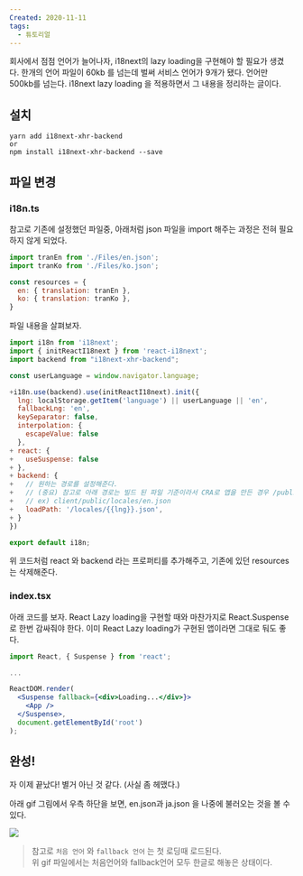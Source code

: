 ```yaml
---
Created: 2020-11-11
tags:
  - 튜토리얼
---
```

회사에서 점점 언어가 늘어나자, i18next의 lazy loading을 구현해야 할 필요가 생겼다. 한개의 언어 파일이 60kb 를 넘는데 벌써 서비스 언어가 9개가 됐다. 언어만 500kb를 넘는다. i18next lazy loading 을 적용하면서 그 내용을 정리하는 글이다.

## 설치

```null
yarn add i18next-xhr-backend
or
npm install i18next-xhr-backend --save
```

## 파일 변경

### i18n.ts

참고로 기존에 설정했던 파일중, 아래처럼 json 파일을 import 해주는 과정은 전혀 필요하지 않게 되었다.

```jsx
import tranEn from './Files/en.json';
import tranKo from './Files/ko.json';

const resources = {
  en: { translation: tranEn },
  ko: { translation: tranKo },
}
```

파일 내용을 살펴보자.

```jsx
import i18n from 'i18next';
import { initReactI18next } from 'react-i18next';
import backend from "i18next-xhr-backend";

const userLanguage = window.navigator.language;

+i18n.use(backend).use(initReactI18next).init({
  lng: localStorage.getItem('language') || userLanguage || 'en',
  fallbackLng: 'en',
  keySeparator: false,
  interpolation: {
    escapeValue: false
  },
+ react: {
+   useSuspense: false
+ },
+ backend: {
+   // 원하는 경로를 설정해준다. 
+   // (중요) 참고로 아래 경로는 빌드 된 파일 기준이라서 CRA로 앱을 만든 경우 /public 폴더 안에 넣어줘야 한다.
+   // ex) client/public/locales/en.json
+   loadPath: '/locales/{{lng}}.json',
+ }
})

export default i18n;
```

위 코드처럼 react 와 backend 라는 프로퍼티를 추가해주고, 기존에 있던 resources 는 삭제해준다.

### index.tsx

아래 코드를 보자. React Lazy loading을 구현할 때와 마찬가지로 React.Suspense 로 한번 감싸줘야 한다. 이미 React Lazy loading가 구현된 앱이라면 그대로 둬도 좋다.

```jsx
import React, { Suspense } from 'react';

...

ReactDOM.render(
  <Suspense fallback={<div>Loading...</div>}>
    <App />
  </Suspense>,
  document.getElementById('root')
);
```

## 완성!

자 이제 끝났다! 별거 아닌 것 같다. (사실 좀 헤맸다.)

아래 gif 그림에서 우측 하단을 보면, en.json과 ja.json 을 나중에 불러오는 것을 볼 수 있다.

![](https://velog.velcdn.com/images%2Fjohnyworld%2Fpost%2Face4d62c-158f-4976-a317-a0d3bae01f17%2FScreen%20Recording%202020-11-11%20at%2022.16.41.gif)

> 참고로 `처음 언어` 와 `fallback 언어` 는 첫 로딩때 로드된다.  
> 위 gif 파일에서는 처음언어와 fallback언어 모두 한글로 해놓은 상태이다.